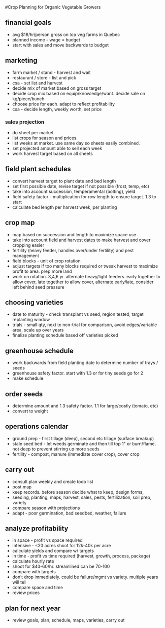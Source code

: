 #Crop Planning for Organic Vegetable Growers

## financial goals
* avg $18/hr/person gross on top veg farms in Quebec 
* planned income - wage = budget
* start with sales and move backwards to budget
## marketing
* farm market / stand - harvest and wait
* restaurant / store - list and pick
* csa - set list and harvest
* decide mix of market based on gross target
* decide crop mix based on equip/knowledge/want. decide sale on kg/piece/bunch
* choose price for each. adapt to reflect profitability
* csa - decide length, weekly worth, set price
### sales projection
* do sheet per market
* list crops for season and prices
* list weeks at market. use same day so sheets easily combined.
* set projected amount able to sell each week
* work harvest target based on all sheets
## field plant schedules
* convert harvest target to plant date and bed length
* set first possible date, revise target if not possible (frost, temp, etc)
* take into account succession, temperamental (bolting), yield
* field safety factor - multiplication for row length to ensure target. 1.3 to start
* calculate bed length per harvest week, per planting
## crop map
* map based on succession and length to maximize space use
* take into account field and harvest dates to make harvest and cover cropping easier
* fertility (heavy feeder, handles over/under fertility) and pest management
* field blocks - unit of crop rotation
* adjust targets if too many blocks required or tweak harvest to maximize profit to area. prep more land
* work on rotation. 3,4,6 yr. alternate heavy/light feeders. early together to allow cover, late together to allow cover, alternate early/late, consider left behind seed pressure
## choosing varieties
* date to maturity - check transplant vs seed, region tested, target replanting window
* trials - small qty, next to non-trial for comparison, avoid edges/variable area, scale up over years
* finalize planting schedule based off varieties picked
## greenhouse schedule
* work backwards from field planting date to determine number of trays / seeds
* greenhouse safety factor. start with 1.3 or for tiny seeds go for 2
* make schedule
## order seeds
* determine amount and 1.3 safety factor. 1.1 for large/costly (tomato, etc)
* convert to weight
## operations calendar
* ground prep - first tillage (deep), second etc tillage (surface breakup)
* stale seed bed - let weeds germinate and then till top 1" or burn/flame. not deep to prevent stirring up more seeds
* fertility - compost, manure (immediate cover crop), cover crop
## carry out
* consult plan weekly and create todo list
* post map
* keep records. before season decide what to keep, design forms,
* seeding, planting, maps, harvest, sales, pests, fertilization, soil prep, variety
* compare season with projections
* adapt - poor germination, bad seedbed, weather, failure
## analyze profitability
* in space - profit vs space required
* intensive - <20 acres shoot for 12k-40k per acre
* calculate yields and compare w/ targets
* in time - profit vs time required (harvest, growth, process, package)
* calculate hourly rate
* shoot for $40-60/hr. streamlined can be 70-100
* compare with targets
* don’t drop immediately. could be failure/mgmt vs variety. multiple years will tell
* compare space and time
* review prices
## plan for next year
* review goals, plan, schedule, maps, varieties, carry out